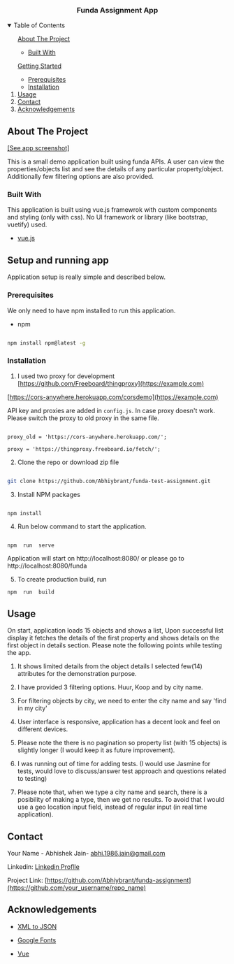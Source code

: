 
<!-- PROJECT LOGO -->

  

<br  />

  

<p  align="center">

  

<h3  align="center">Funda Assignment App</h3>

  

<p  align="center">


<!-- TABLE OF CONTENTS -->

  

<details  open="open">

<summary>Table of Contents</summary><ol>

  

<a  href="#about-the-project">About The Project</a>

<ul>

  

<li><a  href="#built-with">Built With</a></li>

</ul>

  

<a  href="#getting-started">Getting Started</a>

<ul>

  

<li><a  href="#prerequisites">Prerequisites</a></li>

<li><a  href="#installation">Installation</a></li>

</ul>

</li>

<li><a  href="#usage">Usage</a></li>

<li><a  href="#contact">Contact</a></li>

<li><a  href="#acknowledgements">Acknowledgements</a></li>

</ol>

</details>

  

  

<!-- ABOUT THE PROJECT -->

  

## About The Project

  

  

[[See app screenshot]](https://github.com/Abhiybrant/funda-test-assignment/blob/master/src/assets/images/app-screenshot.png)

  

This is a small demo application built using funda APIs. A user can view the properties/objects list and see the details of any particular property/object. Additionally few filtering options are also provided.

  

### Built With

  

  

This application is built using vue.js framewrok with custom components and styling (only with css). No UI framework or library (like bootstrap, vuetify) used.

  

*  [vue.js](https://vuejs.org/)

  

  

<!-- GETTING STARTED -->

  

## Setup and running app

  

  

Application setup is really simple and described below.

  

  

### Prerequisites

  

  

We only need to have npm installed to run this application.


* npm

  

```sh

npm install npm@latest -g

```

  

  

### Installation

  

  

1. I used two proxy for development [https://github.com/Freeboard/thingproxy](https://example.com)

[https://cors-anywhere.herokuapp.com/corsdemo](https://example.com)

API key and proxies are added in `config.js`. In case proxy doesn't work. Please switch the proxy to old proxy in the same file.

  

```JS

proxy_old = 'https://cors-anywhere.herokuapp.com/';

proxy = 'https://thingproxy.freeboard.io/fetch/';

```

  

2. Clone the repo or download zip file

  

```sh

git clone https://github.com/Abhiybrant/funda-test-assignment.git

```

  

3. Install NPM packages

  

```sh

npm install

```

  

4. Run below command to start the application.

  

```JS

npm  run  serve

```

Application will start on http://localhost:8080/ or please go to http://localhost:8080/funda

5. To create production build, run

  

```JS
npm  run  build
```

  

  

<!-- USAGE EXAMPLES -->

  

## Usage

  

On start, application loads 15 objects and shows a list, Upon successful list display it fetches the details of the first property and shows details on the first object in details section. Please note the following points while testing the app.

  

1. It shows limited details from the object details I selected few(14) attributes for the demonstration purpose.

2. I have provided 3 filtering options. Huur, Koop and by city name.

3. For filtering objects by city, we need to enter the city name and say 'find in my city'

4. User interface is responsive, application has a decent look and feel on different devices.

5. Please note the there is no pagination so property list (with 15 objects) is slightly longer (I would keep it as future improvement).

6. I was running out of time for adding tests. (I would use Jasmine for tests, would love to discuss/answer test approach and questions related to testing)

7. Please note that, when we type a city name and search, there is a posibility of making a type, then we get no results. To avoid that I would use a geo location input field, instead of regular input (in real time application).

  
  

<!-- CONTACT -->

  

## Contact

  

  

Your Name - Abhishek Jain- abhi.1986.jain@gmail.com

Linkedin: [Linkedin Proflle](https://www.linkedin.com/in/abhishek-jain-430abb85/)

Project Link: [https://github.com/Abhiybrant/funda-assignment](https://github.com/your_username/repo_name)

  
  

<!-- ACKNOWLEDGEMENTS -->

  

## Acknowledgements

  
  

*  [XML to JSON](https://goessner.net/download/prj/jsonxml/)

  

*  [Google Fonts](https://fonts.google.com/)

*  [Vue](https://vuejs.org)

